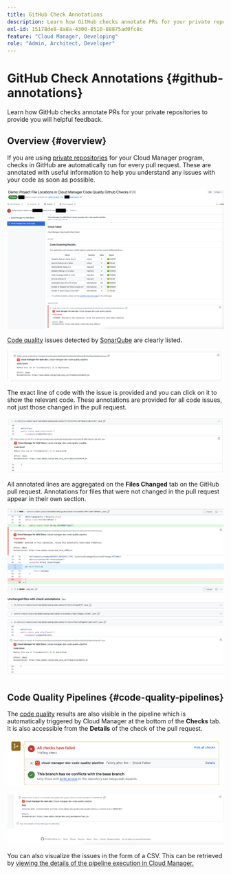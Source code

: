 ```yaml
---
title: GitHub Check Annotations
description: Learn how GitHub checks annotate PRs for your private repositories to provide you will helpful feedback.
exl-id: 15178de8-8a8a-4300-8510-88875ad0fc8c
feature: "Cloud Manager, Developing"
role: "Admin, Architect, Developer"
---
```


# GitHub Check Annotations {#github-annotations}

Learn how GitHub checks annotate PRs for your private repositories to provide you will helpful feedback.

## Overview {#overview}

If you are using [private repositories](private-repositories.md) for your Cloud Manager program, checks in GitHub are automatically run for every pull request. These are annotated with useful information to help you understand any issues with your code as soon as possible.

![Example of GitHub check annotations](assets/github-check-annotations.png)

[Code quality](/help/implementing/cloud-manager/code-quality-testing.md) issues detected by [SonarQube](/help/implementing/cloud-manager/custom-code-quality-rules.md) are clearly listed. 

![Example of code issue annotation](assets/github-check-annotations-example.png)

The exact line of code with the issue is provided and you can click on it to show the relevant code. These annotations are provided for all code issues, not just those changed in the pull request.

![Example of code issue annotation](assets/github-check-annotations-example-code.png)

All annotated lines are aggregated on the **Files Changed** tab on the GitHub pull request. Annotations for files that were not changed in the pull request appear in their own section.

![Example of annotations on files changed tab](assets/github-check-annotations-files-changed.png)

## Code Quality Pipelines {#code-quality-pipelines}

The [code quality](/help/implementing/cloud-manager/code-quality-testing.md) results are also visible in the pipeline which is automatically triggered by Cloud Manager at the bottom of the **Checks** tab. It is also accessible from the **Details** of the check of the pull request.

![Example of annotations](assets/github-check-annotations-code-quality.png)

![Example of annotations](assets/github-check-annotations-code-quality-2.png)

You can also visualize the issues in the form of a CSV. This can be retrieved by [viewing the details of the pipeline execution in Cloud Manager.](/help/implementing/cloud-manager/configuring-pipelines/managing-pipelines.md#view-details)
